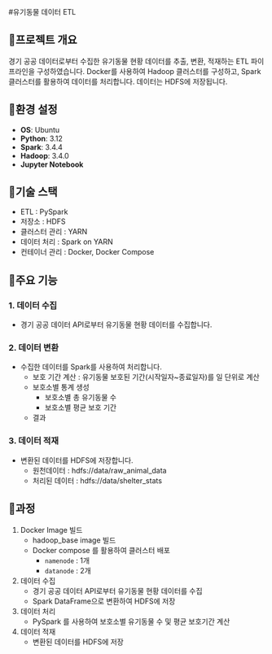 #유기동물 데이터 ETL
## 📌프로젝트 개요

경기 공공 데이터로부터 수집한 유기동물 현황 데이터를 추출, 변환, 적재하는 ETL 파이프라인을 구성하였습니다. Docker를 사용하여 Hadoop 클러스터를 구성하고, Spark 클러스터를 활용하여 데이터를 처리합니다. 데이터는 HDFS에 저장됩니다.

## 📌환경 설정

- **OS**: Ubuntu
- **Python**: 3.12
- **Spark**: 3.4.4
- **Hadoop**: 3.4.0
- **Jupyter Notebook**

## 📌기술 스택

- ETL : PySpark
- 저장소 : HDFS
- 클러스터 관리 : YARN
- 데이터 처리 : Spark on YARN
- 컨테이너 관리 : Docker, Docker Compose

## 📌주요 기능

### 1. 데이터 수집

- 경기 공공 데이터 API로부터 유기동물 현황 데이터를 수집합니다.

### 2. 데이터 변환

- 수집한 데이터를 Spark를 사용하여 처리합니다.
    - 보호 기간 계산 : 유기동물 보호된 기간(시작일자~종료일자)를 일 단위로 계산
    - 보호소별 통계 생성
        - 보호소별 총 유기동물 수
        - 보호소별 평균 보호 기간
    - 결과
        

### 3. 데이터 적재

- 변환된 데이터를 HDFS에 저장합니다.
    - 원천데이터 : hdfs://data/raw_animal_data
    - 처리된 데이터 : hdfs://data/shelter_stats
  
## 📌과정

1. Docker Image 빌드
    - hadoop_base image 빌드
    - Docker compose 를 활용하여 클러스터 배포
        - `namenode` : 1개
        - `datanode` : 2개
2. 데이터 수집
    - 경기 공공 데이터 API로부터 유기동물 현황 데이터를 수집
    - Spark DataFrame으로 변환하여 HDFS에 저장
3. 데이터 처리
    - PySpark 를 사용하여 보호소별 유기동물 수 및 평균 보호기간 계산
4. 데이터 적재
    - 변환된 데이터를 HDFS에 저장
